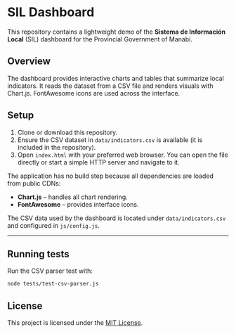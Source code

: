 # SIL Dashboard

This repository contains a lightweight demo of the **Sistema de Información Local** (SIL) dashboard for the Provincial Government of Manabí.

## Overview

The dashboard provides interactive charts and tables that summarize local indicators. It reads the dataset from a CSV file and renders visuals with Chart.js. FontAwesome icons are used across the interface.

## Setup

1. Clone or download this repository.
2. Ensure the CSV dataset in `data/indicators.csv` is available (it is included in the repository).
3. Open `index.html` with your preferred web browser. You can open the file directly or start a simple HTTP server and navigate to it.

The application has no build step because all dependencies are loaded from public CDNs:

- **Chart.js** – handles all chart rendering.
- **FontAwesome** – provides interface icons.

The CSV data used by the dashboard is located under `data/indicators.csv` and configured in `js/config.js`.

---

## Running tests

Run the CSV parser test with:

```bash
node tests/test-csv-parser.js
```

## License

This project is licensed under the [MIT License](LICENSE).
